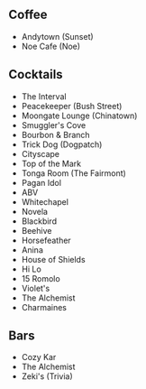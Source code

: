 ## Coffee
* Andytown (Sunset)
* Noe Cafe (Noe)

## Cocktails
* The Interval
* Peacekeeper (Bush Street)
* Moongate Lounge (Chinatown)
* Smuggler's Cove
* Bourbon & Branch
* Trick Dog (Dogpatch)
* Cityscape
* Top of the Mark
* Tonga Room (The Fairmont)
* Pagan Idol
* ABV
* Whitechapel
* Novela
* Blackbird
* Beehive
* Horsefeather
* Anina
* House of Shields
* Hi Lo
* 15 Romolo
* Violet's
* The Alchemist
* Charmaines

## Bars
* Cozy Kar
* The Alchemist
* Zeki's (Trivia)
